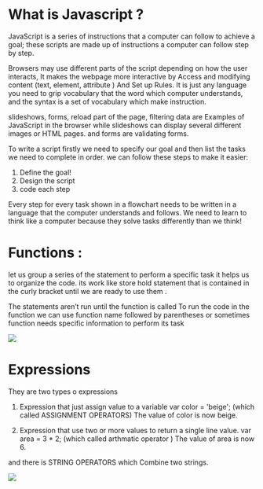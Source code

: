 # What is Javascript ?

JavaScript is a series of instructions that a computer can follow to achieve a goal; these scripts are made up of instructions a computer can follow step by step.

 Browsers may use different parts of the script depending on how the user interacts, It makes the webpage  more interactive by Access and modifying content (text, element, attribute  )
 And Set up Rules. It is just any language you need to grip vocabulary that the word which computer understands, and the syntax is a set of vocabulary which make instruction.

slideshows, forms, reload part of the page, filtering data are Examples of JavaScript in the browser while slideshows can display several different images or HTML pages.
and forms are validating forms.  

To write a script firstly we need to specify our goal and then list the tasks we need to complete in order. we can follow these steps to make it easier:
1. Define the goal! 
2. Design the script
3. code each step

Every step for every task shown in a flowchart needs to be written in a language that the computer understands and follows. We need to learn to think like a computer because they solve tasks differently than we think!


# Functions : 
let us group a series of the statement to perform a specific task it helps us to organize the code. its work like store hold statement that is contained in the curly bracket until we are ready to use them .

The statements aren’t run until the function is called 
To run the code in the function we can use function name followed by parentheses or sometimes function needs specific information to perform its task 

![](https://i.ibb.co/gmBXBgx/function-format.png)
 
 # Expressions 
They are two types o expressions 

1.  Expression that just assign value to a variable 
var color = 'beige'; (which called  ASSIGNMENT OPERATORS)
The value of color is now beige.

2. Expression that use two or more values to return a single line value.
var area = 3 * 2; (which called arthmatic  operator )
The value of area is now 6.

and there is STRING OPERATORS which Combine two strings.


![](https://i.ibb.co/q9d0Pbt/opr.png)
